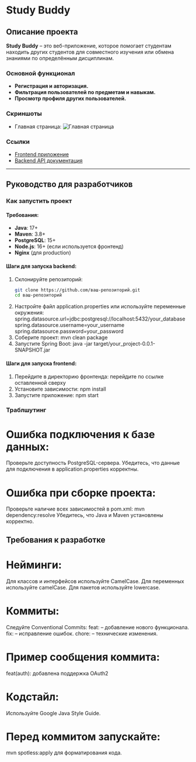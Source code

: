 # Study Buddy

## Описание проекта
**Study Buddy** – это веб-приложение, которое помогает студентам находить других студентов для совместного изучения или обмена знаниями по определённым дисциплинам.

### Основной функционал
- **Регистрация и авторизация.**
- **Фильтрация пользователей по предметам и навыкам.**
- **Просмотр профиля других пользователей.**

### Скриншоты
- Главная страница:
  ![Главная страница](https://github.com/sup1p/studybuddy/blob/main/%7B2FEFEDF1-80D2-4FAC-A607-1E0D431FC6AA%7D.png)

### Ссылки
- [Frontend приложение](https://github.com/Rakamoosaka/ProjectStudyBuddy)
- [Backend API документация](https://api.example.com/docs)

---

## Руководство для разработчиков

### Как запустить проект

#### Требования:
- **Java**: 17+
- **Maven**: 3.8+
- **PostgreSQL**: 15+
- **Node.js**: 16+ (если используется фронтенд)
- **Nginx** (для production)

#### Шаги для запуска backend:
1. Склонируйте репозиторий:
   ```bash
   git clone https://github.com/ваш-репозиторий.git
   cd ваш-репозиторий
2. Настройте файл application.properties или используйте переменные окружения:
   spring.datasource.url=jdbc:postgresql://localhost:5432/your_database
   spring.datasource.username=your_username
   spring.datasource.password=your_password
3. Соберите проект:
   mvn clean package
4. Запустите Spring Boot:
   java -jar target/your_project-0.0.1-SNAPSHOT.jar
#### Шаги для запуска frontend:
1. Перейдите в директорию фронтенда:
    перейдите по ссылке оставленной сверху
2. Установите зависимости:
    npm install
3. Запустите приложение:
    npm start


### Траблшутинг
# Ошибка подключения к базе данных:

   Проверьте доступность PostgreSQL-сервера.
   Убедитесь, что данные для подключения в application.properties корректны.
# Ошибка при сборке проекта:

   Проверьте наличие всех зависимостей в pom.xml:
   mvn dependency:resolve
   Убедитесь, что Java и Maven установлены корректно.


## Требования к разработке
# Нейминги:
Для классов и интерфейсов используйте CamelCase.
Для переменных используйте camelCase.
Для пакетов используйте lowercase.
# Коммиты:
Следуйте Conventional Commits:
feat: – добавление нового функционала.
fix: – исправление ошибок.
chore: – технические изменения.
# Пример сообщения коммита:

feat(auth): добавлена поддержка OAuth2
# Кодстайл:
Используйте Google Java Style Guide.
# Перед коммитом запускайте:

mvn spotless:apply
для форматирования кода.
